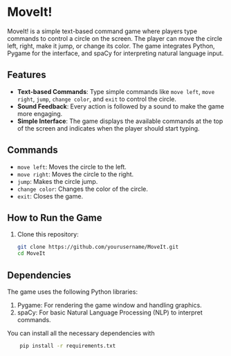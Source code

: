 # MoveIt!

MoveIt! is a simple text-based command game where players type commands to control a circle on the screen. The player can move the circle left, right, make it jump, or change its color.
The game integrates Python, Pygame for the interface, and spaCy for interpreting natural language input.

## Features

- **Text-based Commands**: Type simple commands like `move left`, `move right`, `jump`, `change color`, and `exit` to control the circle.
- **Sound Feedback**: Every action is followed by a sound to make the game more engaging.
- **Simple Interface**: The game displays the available commands at the top of the screen and indicates when the player should start typing.

## Commands

- `move left`: Moves the circle to the left.
- `move right`: Moves the circle to the right.
- `jump`: Makes the circle jump.
- `change color`: Changes the color of the circle.
- `exit`: Closes the game.

## How to Run the Game

1. Clone this repository:
   ```bash
   git clone https://github.com/yourusername/MoveIt.git
   cd MoveIt

## Dependencies
The game uses the following Python libraries:

1. Pygame: For rendering the game window and handling graphics.
2. spaCy: For basic Natural Language Processing (NLP) to interpret commands.

You can install all the necessary dependencies with 
```bash
    pip install -r requirements.txt





